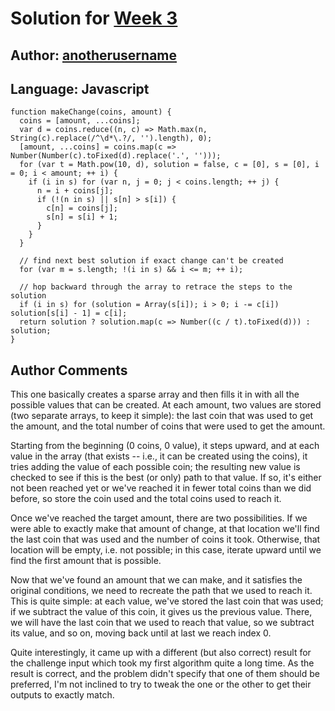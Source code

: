 # Solution for [Week 3](./)
## Author: [anotherusername](https://what.thedailywtf.com/user/anotherusername)

<a name="Javascript"></a>
## Language: Javascript

```
function makeChange(coins, amount) {
  coins = [amount, ...coins];
  var d = coins.reduce((n, c) => Math.max(n, String(c).replace(/^\d*\.?/, '').length), 0);
  [amount, ...coins] = coins.map(c => Number(Number(c).toFixed(d).replace('.', '')));
  for (var t = Math.pow(10, d), solution = false, c = [0], s = [0], i = 0; i < amount; ++ i) {
    if (i in s) for (var n, j = 0; j < coins.length; ++ j) {
      n = i + coins[j];
      if (!(n in s) || s[n] > s[i]) {
        c[n] = coins[j];
        s[n] = s[i] + 1;
      }
    }
  }
  
  // find next best solution if exact change can't be created
  for (var m = s.length; !(i in s) && i <= m; ++ i);
  
  // hop backward through the array to retrace the steps to the solution
  if (i in s) for (solution = Array(s[i]); i > 0; i -= c[i]) solution[s[i] - 1] = c[i];
  return solution ? solution.map(c => Number((c / t).toFixed(d))) : solution;
}
```

## Author Comments
This one basically creates a sparse array and then fills it in with all the possible values that can be created. At each amount, two values are stored (two separate arrays, to keep it simple): the last coin that was used to get the amount, and the total number of coins that were used to get the amount.

Starting from the beginning (0 coins, 0 value), it steps upward, and at each value in the array (that exists -- i.e., it can be created using the coins), it tries adding the value of each possible coin; the resulting new value is checked to see if this is the best (or only) path to that value. If so, it's either not been reached yet or we've reached it in fewer total coins than we did before, so store the coin used and the total coins used to reach it.

Once we've reached the target amount, there are two possibilities. If we were able to exactly make that amount of change, at that location we'll find the last coin that was used and the number of coins it took. Otherwise, that location will be empty, i.e. not possible; in this case, iterate upward until we find the first amount that is possible.

Now that we've found an amount that we can make, and it satisfies the original conditions, we need to recreate the path that we used to reach it. This is quite simple: at each value, we've stored the last coin that was used; if we subtract the value of this coin, it gives us the previous value. There, we will have the last coin that we used to reach that value, so we subtract its value, and so on, moving back until at last we reach index 0.

Quite interestingly, it came up with a different (but also correct) result for the challenge input which took my first algorithm quite a long time. As the result is correct, and the problem didn't specify that one of them should be preferred, I'm not inclined to try to tweak the one or the other to get their outputs to exactly match.